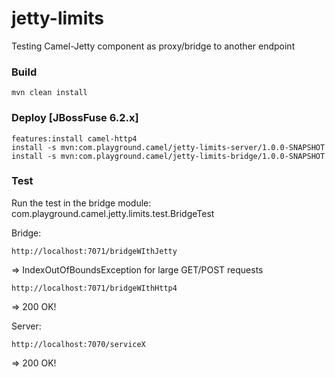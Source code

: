 jetty-limits
============

Testing Camel-Jetty component as proxy/bridge to another endpoint

### Build

    mvn clean install

### Deploy [JBossFuse 6.2.x]

    features:install camel-http4
    install -s mvn:com.playground.camel/jetty-limits-server/1.0.0-SNAPSHOT
    install -s mvn:com.playground.camel/jetty-limits-bridge/1.0.0-SNAPSHOT

### Test

Run the test in the bridge module: com.playground.camel.jetty.limits.test.BridgeTest

Bridge:

    http://localhost:7071/bridgeWIthJetty
=> IndexOutOfBoundsException for large GET/POST requests

    http://localhost:7071/bridgeWIthHttp4
=> 200 OK!

Server:

    http://localhost:7070/serviceX
=> 200 OK!
